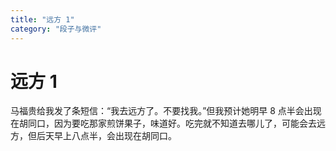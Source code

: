 ```yaml
---
title: "远方 1"
category: "段子与微评"
---
```

# 远方 1

马福贵给我发了条短信：“我去远方了。不要找我。”但我预计她明早 8 点半会出现在胡同口，因为要吃那家煎饼果子，味道好。吃完就不知道去哪儿了，可能会去远方，但后天早上八点半，会出现在胡同口。

